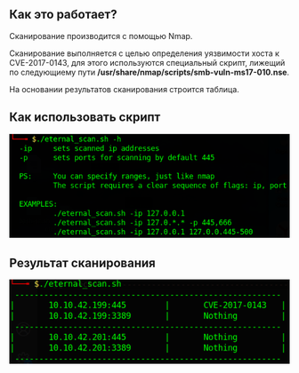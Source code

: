 ## Как это работает?
Сканирование производится с помощью Nmap.

Сканирование выполняется с целью определения уязвимости хоста к CVE-2017-0143, для этого используются специальный скрипт, лижещий по следующиему пути **/usr/share/nmap/scripts/smb-vuln-ms17-010.nse**.

На основании результатов сканирования строится таблица.

## Как использовать скрипт
![](./picture/help.png)

## Результат сканирования
![](./picture/Result.png)
